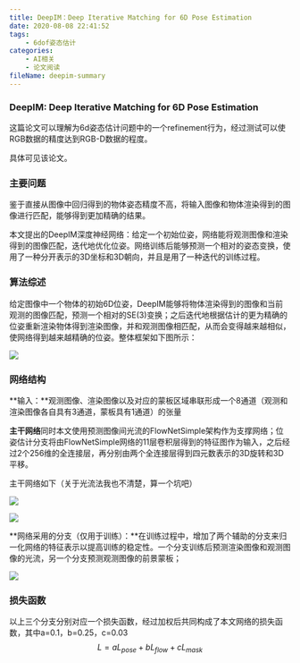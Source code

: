 ```yaml
---
title: DeepIM：Deep Iterative Matching for 6D Pose Estimation
date: 2020-08-08 22:41:52
tags:
	- 6dof姿态估计
categories:
	- AI相关
	- 论文阅读
fileName: deepim-summary
---
```


### DeepIM: Deep Iterative Matching for 6D Pose Estimation

这篇论文可以理解为6d姿态估计问题中的一个refinement行为，经过测试可以使RGB数据的精度达到RGB-D数据的程度。

具体可见该论文。

### 主要问题

鉴于直接从图像中回归得到的物体姿态精度不高，将输入图像和物体渲染得到的图像进行匹配，能够得到更加精确的结果。

本文提出的DeepIM深度神经网络：给定一个初始位姿，网络能将观测图像和渲染得到的图像匹配，迭代地优化位姿。网络训练后能够预测一个相对的姿态变换，使用了一种分开表示的3D坐标和3D朝向，并且是用了一种迭代的训练过程。



### 算法综述

给定图像中一个物体的初始6D位姿，DeepIM能够将物体渲染得到的图像和当前观测的图像匹配，预测一个相对的SE(3)变换；之后迭代地根据估计的更为精确的位姿重新渲染物体得到渲染图像，并和观测图像相匹配，从而会变得越来越相似，使网络得到越来越精确的位姿。整体框架如下图所示：

![](http://cdn.ziyedy.top/image/DeepIM/%E7%BD%91%E7%BB%9C%E7%A4%BA%E6%84%8F%E5%9B%BE.png)

### 网络结构

**输入：**观测图像、渲染图像以及对应的蒙板区域串联形成一个8通道（观测和渲染图像各自具有3通道，蒙板具有1通道）的张量

**主干网络**同时本文使用预测图像间光流的FlowNetSimple架构作为支撑网络；位姿估计分支将由FlowNetSimple网络的11层卷积层得到的特征图作为输入，之后经过2个256维的全连接层，再分别由两个全连接层得到四元数表示的3D旋转和3D平移。

主干网络如下（关于光流法我也不清楚，算一个坑吧）

![](http://cdn.ziyedy.top/image/DeepIM/FlowNetSimple1.png)

![](http://cdn.ziyedy.top/image/DeepIM/FlowNetSimple2.png)



**网络采用的分支（仅用于训练）：**在训练过程中，增加了两个辅助的分支来归一化网络的特征表示以提高训练的稳定性。一个分支训练后预测渲染图像和观测图像的光流，另一个分支预测观测图像的前景蒙板；

![](http://cdn.ziyedy.top/image/DeepIM/%E7%BD%91%E7%BB%9C%E7%BB%93%E6%9E%84.png)



### 损失函数

以上三个分支分别对应一个损失函数，经过加权后共同构成了本文网络的损失函数，其中a=0.1，b=0.25，c=0.03
$$
L = aL_{pose} + bL_{flow} + cL_{mask}
$$
